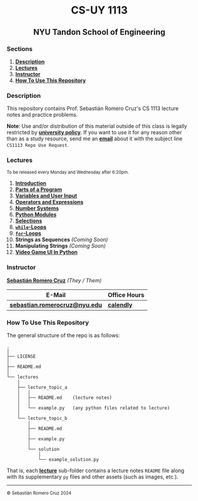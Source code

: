 <h1 align=center>CS-UY 1113</h1>

<h2 align=center>NYU Tandon School of Engineering</h2>

### Sections

1. [**Description**](#description)
2. [**Lectures**](#lectures)
3. [**Instructor**](#instructor)
4. [**How To Use This Repository**](#how-to-use-this-repository)

### Description

This repository contains Prof. Sebastián Romero Cruz's CS 1113 lecture notes and practice problems.

**Note**: Use and/or distribution of this material outside of this class is legally restricted by [**university policy**](https://guides.nyu.edu/copyright/nyupermissions). If you want to use it for any reason other than as a study resource, send me an [**email**](mailto:src402@nyu.edu) about it with the subject line `CS1113 Repo Use Request`.

### Lectures

<sub>To be released every Monday and Wednesday after 6:20pm.</sub>

1. [**Introduction**](/lectures/01_intro/)
2. [**Parts of a Program**](/lectures/02_parts_of_a_program/)
3. [**Variables and User Input**](/lectures/03_variables_input/)
4. [**Operators and Expressions**](/lectures/04_operators_expressions/)
5. [**Number Systems**](/lectures/05_number_systems/)
6. [**Python Modules**](/lectures/06_modules/)
7. [**Selections**](/lectures/07_selections/)
8. [**`while`-Loops**](/lectures/08_while_loops/)
9. [**`for`-Loops**](/lectures/09_for_loops/)
10. **Strings as Sequences** _(Coming Soon)_
11. **Manipulating Strings** _(Coming Soon)_
12. [**Video Game UI In Python**](/lectures/12_health_bar/)

### Instructor

[**Sebastián Romero Cruz**](https://github.com/sebastianromerocruz)  _(They / Them)_

| **E-Mail**                                                | **Office Hours**                                    |
|-----------------------------------------------------------|-----------------------------------------------------|
| [**sebastian.romerocruz@nyu.edu**](mailto:src402@nyu.edu) | [**calendly**](https://calendly.com/profromerocruz) |

### How To Use This Repository

The general structure of the repo is as follows:

```
.
│
├── LICENSE
│
├── README.md
│
└── lectures
    │
    ├── lecture_topic_a
    │   │
    │   ├── README.md    (lecture notes)
    │   │
    │   └── example.py   (any python files related to lecture)
    │
    └── lecture_topic_b
        │
        ├── README.md
        │
        ├── example.py
        │
        └── solution
            │
            └── example_solution.py
```

That is, each [**lecture**](#lectures) sub-folder contains a lecture notes `README` file along with its supplementary `py` files and other assets (such as images, etc.).

---

<sub>© Sebastián Romero Cruz 2024</sub>
